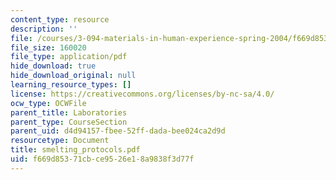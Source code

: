 ```yaml
---
content_type: resource
description: ''
file: /courses/3-094-materials-in-human-experience-spring-2004/f669d85371cbce9526e18a9838f3d77f_smelting_protocols.pdf
file_size: 160020
file_type: application/pdf
hide_download: true
hide_download_original: null
learning_resource_types: []
license: https://creativecommons.org/licenses/by-nc-sa/4.0/
ocw_type: OCWFile
parent_title: Laboratories
parent_type: CourseSection
parent_uid: d4d94157-fbee-52ff-dada-bee024ca2d9d
resourcetype: Document
title: smelting_protocols.pdf
uid: f669d853-71cb-ce95-26e1-8a9838f3d77f
---
```

